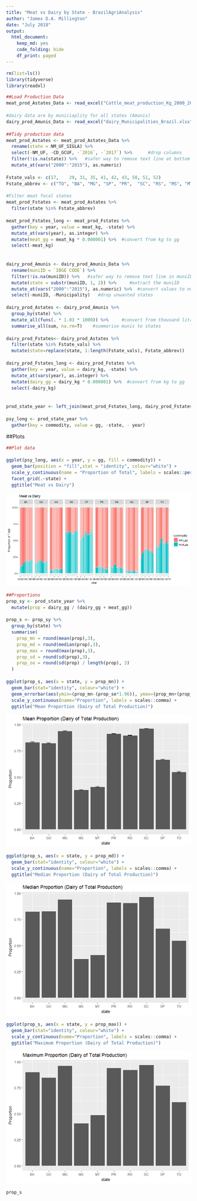 ```yaml
---
title: "Meat vs Dairy by State - BrazilAgriAnalysis"
author: "James D.A. Millington"
date: "July 2018"
output: 
  html_document: 
    keep_md: yes
    code_folding: hide
    df_print: paged
---
```



```r
rm(list=ls())
library(tidyverse)
library(readxl)
```



```r
##Load Production Data
meat_prod_Astates_Data <- read_excel("Cattle_meat_production_Kg_2000_2017_all_states.xlsx", sheet = "Plan1", skip = 1)  #data for all states Astates

#dairy data are by municiaplity for all states (Amunis)
dairy_prod_Amunis_Data <- read_excel("dairy_Municipalities_Brazil.xlsx", sheet = "Tabela", skip = 1, na = c("", "-", "..."))

##Tidy production data
meat_prod_Astates <- meat_prod_Astates_Data %>%
  rename(state = NM_UF_SIGLA) %>%
  select(-NM_UF, -CD_GCUF, -`2016`, -`2017`) %>%      #drop columns
  filter(!is.na(state)) %>%   #safer way to remove text line at bottom of state column
  mutate_at(vars("2000":"2015"), as.numeric) 

Fstate_vals <- c(17,	29,	31,	35,	41,	42,	43,	50,	51,	52)
Fstate_abbrev <- c("TO", "BA", "MG", "SP", "PR",  "SC", "RS", "MS", "MT", "GO")

#Filter meat focal states
meat_prod_Fstates <- meat_prod_Astates %>%
  filter(state %in% Fstate_abbrev) 

meat_prod_Fstates_long <- meat_prod_Fstates %>%
  gather(key = year, value = meat_kg, -state) %>%
  mutate_at(vars(year), as.integer) %>%
  mutate(meat_gg = meat_kg * 0.000001) %>%  #convert from kg to gg
  select(-meat_kg)


dairy_prod_Amunis <- dairy_prod_Amunis_Data %>%
  rename(muniID = `IBGE CODE`) %>%
  filter(!is.na(muniID)) %>%   #safer way to remove text line in muniID 
  mutate(state = substr(muniID, 1, 2)) %>%     #extract the muniID
  mutate_at(vars("2000":"2015"), as.numeric) %>%  #convert values to numeric
  select(-muniID, -Municipality)   #drop unwanted states

dairy_prod_Astates <- dairy_prod_Amunis %>% 
  group_by(state) %>%  
  mutate_all(funs(. * 1.03 * 1000)) %>%     #convert from thousand litres to kgs
  summarise_all(sum, na.rm=T)    #summarise munis to states

dairy_prod_Fstates<- dairy_prod_Astates %>%
  filter(state %in% Fstate_vals) %>% 
  mutate(state=replace(state, 1:length(Fstate_vals), Fstate_abbrev))

dairy_prod_Fstates_long <- dairy_prod_Fstates %>%
  gather(key = year, value = dairy_kg, -state) %>%
  mutate_at(vars(year), as.integer) %>%
  mutate(dairy_gg = dairy_kg * 0.000001) %>%  #convert from kg to gg
  select(-dairy_kg)


prod_state_year <- left_join(meat_prod_Fstates_long, dairy_prod_Fstates_long, by = c("year", "state"))

psy_long <- prod_state_year %>%
  gather(key = commodity, value = gg, -state, - year)
```


##Plots

```r
##Plot data

ggplot(psy_long, aes(x = year, y = gg, fill = commodity)) + 
  geom_bar(position = "fill",stat = "identity", colour="white") +
  scale_y_continuous(name = "Proportion of Total", labels = scales::percent_format()) +
  facet_grid(.~state) +
  ggtitle("Meat vs Dairy")
```

![](MeatDairyProduction_files/figure-html/unnamed-chunk-3-1.png)<!-- -->



```r
##Proportions
prop_sy <- prod_state_year %>%
  mutate(prop = dairy_gg / (dairy_gg + meat_gg))

prop_s <- prop_sy %>%
  group_by(state) %>%
  summarise(
    prop_mn = round(mean(prop),3),
    prop_md = round(median(prop),3),
    prop_max = round(max(prop),3),
    prop_sd = round(sd(prop),3),
    prop_se = round(sd(prop) / length(prop), 3)
  )

ggplot(prop_s, aes(x = state, y = prop_mn)) + 
  geom_bar(stat="identity", colour="white") +
  geom_errorbar(aes(ymin=(prop_mn-(prop_se*1.96)), ymax=(prop_mn+(prop_se*1.96))), width=0.25) +
  scale_y_continuous(name="Proportion", labels = scales::comma) +
  ggtitle("Mean Proportion (Dairy of Total Production)")
```

![](MeatDairyProduction_files/figure-html/unnamed-chunk-4-1.png)<!-- -->

```r
ggplot(prop_s, aes(x = state, y = prop_md)) + 
  geom_bar(stat="identity", colour="white") +
  scale_y_continuous(name="Proportion", labels = scales::comma) +
  ggtitle("Median Proportion (Dairy of Total Production)")
```

![](MeatDairyProduction_files/figure-html/unnamed-chunk-4-2.png)<!-- -->

```r
ggplot(prop_s, aes(x = state, y = prop_max)) + 
  geom_bar(stat="identity", colour="white") +
  scale_y_continuous(name="Proportion", labels = scales::comma) +
  ggtitle("Maximum Proportion (Dairy of Total Production)")
```

![](MeatDairyProduction_files/figure-html/unnamed-chunk-4-3.png)<!-- -->

```r
prop_s
```

<div data-pagedtable="false">
  <script data-pagedtable-source type="application/json">
{"columns":[{"label":["state"],"name":[1],"type":["chr"],"align":["left"]},{"label":["prop_mn"],"name":[2],"type":["dbl"],"align":["right"]},{"label":["prop_md"],"name":[3],"type":["dbl"],"align":["right"]},{"label":["prop_max"],"name":[4],"type":["dbl"],"align":["right"]},{"label":["prop_sd"],"name":[5],"type":["dbl"],"align":["right"]},{"label":["prop_se"],"name":[6],"type":["dbl"],"align":["right"]}],"data":[{"1":"BA","2":"0.833","3":"0.825","4":"0.902","5":"0.039","6":"0.002"},{"1":"GO","2":"0.824","3":"0.827","4":"0.848","5":"0.014","6":"0.001"},{"1":"MG","2":"0.940","3":"0.940","4":"0.963","5":"0.011","6":"0.001"},{"1":"MS","2":"0.378","3":"0.374","4":"0.411","5":"0.020","6":"0.001"},{"1":"MT","2":"0.407","3":"0.410","4":"0.490","5":"0.043","6":"0.003"},{"1":"PR","2":"0.915","3":"0.912","4":"0.941","5":"0.014","6":"0.001"},{"1":"RS","2":"0.899","3":"0.907","4":"0.923","5":"0.021","6":"0.001"},{"1":"SC","2":"0.964","3":"0.965","4":"0.971","5":"0.005","6":"0.000"},{"1":"SP","2":"0.667","3":"0.663","4":"0.773","5":"0.036","6":"0.002"},{"1":"TO","2":"0.548","3":"0.547","4":"0.613","5":"0.042","6":"0.003"}],"options":{"columns":{"min":{},"max":[10]},"rows":{"min":[10],"max":[10]},"pages":{}}}
  </script>
</div>
